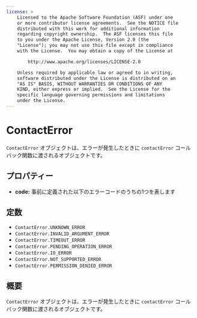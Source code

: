 ```yaml
---
license: >
    Licensed to the Apache Software Foundation (ASF) under one
    or more contributor license agreements.  See the NOTICE file
    distributed with this work for additional information
    regarding copyright ownership.  The ASF licenses this file
    to you under the Apache License, Version 2.0 (the
    "License"); you may not use this file except in compliance
    with the License.  You may obtain a copy of the License at

        http://www.apache.org/licenses/LICENSE-2.0

    Unless required by applicable law or agreed to in writing,
    software distributed under the License is distributed on an
    "AS IS" BASIS, WITHOUT WARRANTIES OR CONDITIONS OF ANY
    KIND, either express or implied.  See the License for the
    specific language governing permissions and limitations
    under the License.
---
```


ContactError
========

`ContactError` オブジェクトは、エラーが発生したときに `contactError` コールバック関数に渡されるオブジェクトです。

プロパティー
----------

- __code:__ 事前に定義された以下のエラーコードのうちの1つを表します

定数
---------

- `ContactError.UNKNOWN_ERROR`
- `ContactError.INVALID_ARGUMENT_ERROR`
- `ContactError.TIMEOUT_ERROR`
- `ContactError.PENDING_OPERATION_ERROR`
- `ContactError.IO_ERROR`
- `ContactError.NOT_SUPPORTED_ERROR`
- `ContactError.PERMISSION_DENIED_ERROR`

概要
-----------

`ContactError` オブジェクトは、エラーが発生したときに `contactError` コールバック関数に渡されるオブジェクトです。

